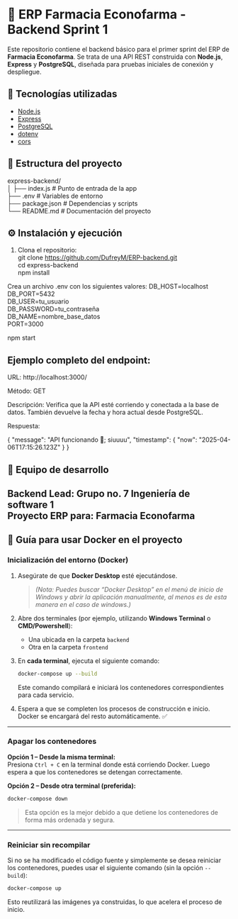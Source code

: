 # 💊 ERP Farmacia Econofarma - Backend Sprint 1

Este repositorio contiene el backend básico para el primer sprint del ERP de **Farmacia Econofarma**. Se trata de una API REST construida con **Node.js**, **Express** y **PostgreSQL**, diseñada para pruebas iniciales de conexión y despliegue.

## 🚀 Tecnologías utilizadas

- [Node.js](https://nodejs.org/)
- [Express](https://expressjs.com/)
- [PostgreSQL](https://www.postgresql.org/)
- [dotenv](https://www.npmjs.com/package/dotenv)
- [cors](https://www.npmjs.com/package/cors)

## 📁 Estructura del proyecto

express-backend/  
 │ ├── index.js # Punto de entrada de la app   
 ├── .env # Variables de entorno  
 ├── package.json # Dependencias y scripts  
 └── README.md # Documentación del proyecto  

## ⚙️ Instalación y ejecución

1. Clona el repositorio:  
git clone https://github.com/DufreyM/ERP-backend.git  
cd express-backend  
npm install  

Crea un archivo .env con los siguientes valores:
DB_HOST=localhost  
DB_PORT=5432  
DB_USER=tu_usuario  
DB_PASSWORD=tu_contraseña  
DB_NAME=nombre_base_datos  
PORT=3000    
  
npm start  

## Ejemplo completo del endpoint:
URL: http://localhost:3000/

Método: GET

Descripción: Verifica que la API esté corriendo y conectada a la base de datos. También devuelve la fecha y hora actual desde PostgreSQL.

Respuesta: 

  {
    "message": "API funcionando 🎉; siuuuu",
    "timestamp": {
      "now": "2025-04-06T17:15:26.123Z"
    }
  }

## 👥 Equipo de desarrollo
Backend Lead: Grupo no. 7 Ingeniería de software 1  
Proyecto ERP para: Farmacia Econofarma  
---

## 🐳 Guía para usar Docker en el proyecto

### Inicialización del entorno (Docker)

1. Asegúrate de que **Docker Desktop** esté ejecutándose.  
   > *(Nota: Puedes buscar “Docker Desktop” en el menú de inicio de Windows y abrir la aplicación manualmente, al menos es de esta manera en el caso de windows.)*

2. Abre dos terminales (por ejemplo, utilizando **Windows Terminal** o **CMD/Powershell**):
   - Una ubicada en la carpeta `backend`
   - Otra en la carpeta `frontend`

3. En **cada terminal**, ejecuta el siguiente comando:
   ```bash
   docker-compose up --build
   ```
   Este comando compilará e iniciará los contenedores correspondientes para cada servicio.

4. Espera a que se completen los procesos de construcción e inicio.  
   Docker se encargará del resto automáticamente. ✅

---

### Apagar los contenedores

**Opción 1 – Desde la misma terminal:**  
Presiona `Ctrl + C` en la terminal donde está corriendo Docker. Luego espera a que los contenedores se detengan correctamente.

**Opción 2 – Desde otra terminal (preferida):**
```bash
docker-compose down
```

> Esta opción es la mejor debido a que detiene los contenedores de forma más ordenada y segura.

---

### Reiniciar sin recompilar

Si no se ha modificado el código fuente y simplemente se desea reiniciar los contenedores, puedes usar el siguiente comando (sin la opción `--build`):

```bash
docker-compose up
```

Esto reutilizará las imágenes ya construidas, lo que acelera el proceso de inicio.
